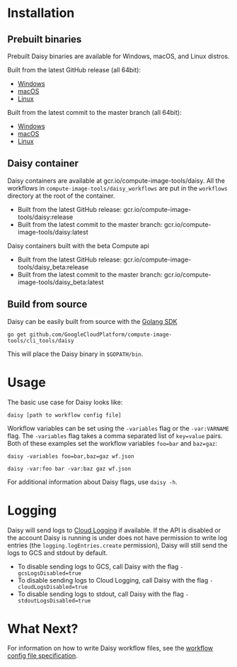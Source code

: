 # Installation
## Prebuilt binaries
Prebuilt Daisy binaries are available for Windows, macOS, and Linux distros.

Built from the latest GitHub release (all 64bit):

+ [Windows](https://storage.googleapis.com/compute-image-tools/release/windows/daisy.exe)
+ [macOS](https://storage.googleapis.com/compute-image-tools/release/darwin/daisy)
+ [Linux](https://storage.googleapis.com/compute-image-tools/release/linux/daisy)

Built from the latest commit to the master branch (all 64bit):

+ [Windows](https://storage.googleapis.com/compute-image-tools/latest/windows/daisy.exe)
+ [macOS](https://storage.googleapis.com/compute-image-tools/latest/darwin/daisy)
+ [Linux](https://storage.googleapis.com/compute-image-tools/latest/linux/daisy)

## Daisy container
Daisy containers are available at gcr.io/compute-image-tools/daisy. All the
workflows in `compute-image-tools/daisy_workflows` are put in the `workflows`
directory at the root of the container.

+ Built from the latest GitHub release: gcr.io/compute-image-tools/daisy:release
+ Built from the latest commit to the master branch: gcr.io/compute-image-tools/daisy:latest

Daisy containers built with the beta Compute api

+ Built from the latest GitHub release: gcr.io/compute-image-tools/daisy_beta:release
+ Built from the latest commit to the master branch: gcr.io/compute-image-tools/daisy_beta:latest

## Build from source
Daisy can be easily built from source with the [Golang SDK](https://golang.org)
```shell
go get github.com/GoogleCloudPlatform/compute-image-tools/cli_tools/daisy
```
This will place the Daisy binary in `$GOPATH/bin`.

# Usage
The basic use case for Daisy looks like:
```shell
daisy [path to workflow config file]
```

Workflow variables can be set using the  `-variables` flag or the
`-var:VARNAME` flag. The `-variables` flag takes a comma separated list
of `key=value` pairs. Both of these examples set the workflow variables
`foo=bar` and `baz=gaz`:
```shell
daisy -variables foo=bar,baz=gaz wf.json
```

```shell
daisy -var:foo bar -var:baz gaz wf.json
```

For additional information about Daisy flags, use `daisy -h`.

# Logging

Daisy will send logs to [Cloud Logging](https://cloud.google.com/logging/) if
available. If the API is disabled or the account Daisy is running is under does
not have permission to write log entries (the `logging.logEntries.create`
permission), Daisy will still send the logs to GCS and stdout by default.

- To disable sending logs to GCS, call Daisy with the flag `-gcsLogsDisabled=true`
- To disable sending logs to Cloud Logging,  call Daisy with the flag `-cloudLogsDisabled=true`
- To disable sending logs to stdout, call Daisy with the flag `-stdoutLogsDisabled=true`

# What Next?

For information on how to write Daisy workflow files, see the [workflow config
file specification](daisy-workflow-config-spec.md).

